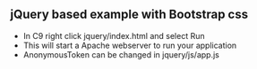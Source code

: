 ## jQuery based example with Bootstrap css
* In C9 right click jquery/index.html and select Run
* This will start a Apache webserver to run your application
* AnonymousToken can be changed in jquery/js/app.js